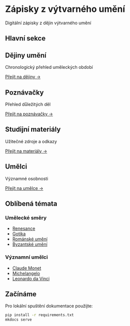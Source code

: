 # Zápisky z výtvarného umění

<div class="main-header">
    <p>Digitální zápisky z dějin výtvarného umění</p>
</div>

## Hlavní sekce

<div class="nav-grid">
<div class="nav-item">

## Dějiny umění
Chronologický přehled uměleckých období

[Přejít na dějiny →](dejiny/index)
</div>

<div class="nav-item">

## Poznávačky
Přehled důležitých děl

[Přejít na poznávačky →](poznavacky/index)
</div>

<div class="nav-item">

## Studijní materiály
Užitečné zdroje a odkazy

[Přejít na materiály →](materialy/index)
</div>

<div class="nav-item">

## Umělci
Významné osobnosti

[Přejít na umělce →](umelci/index)
</div>
</div>

## Oblíbená témata

<div class="topics">
<div class="topic-section">

### Umělecké směry
<ul>
    <li><a href="dejiny/renesance">Renesance</a></li>
    <li><a href="dejiny/gotika">Gotika</a></li>
    <li><a href="dejiny/romanske-umeni">Románské umění</a></li>
    <li><a href="dejiny/byzanc">Byzantské umění</a></li>
</ul>
</div>

<div class="topic-section">

### Významní umělci
<ul>
    <li><a href="dejiny/claude-monet">Claude Monet</a></li>
    <li><a href="umelci/michelangelo">Michelangelo</a></li>
    <li><a href="umelci/leonardo">Leonardo da Vinci</a></li>
</ul>
</div>
</div>

## Začínáme

Pro lokální spuštění dokumentace použijte:

```bash
pip install -r requirements.txt
mkdocs serve
```
````
